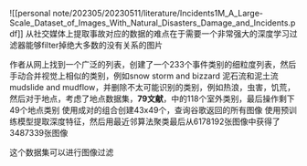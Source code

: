 ![[personal note/202305/20230511/literature/Incidents1M_A_Large-Scale_Dataset_of_Images_With_Natural_Disasters_Damage_and_Incidents.pdf]]
从社交媒体上提取事故对应的数据的难点在于需要一个非常强大的深度学习过滤器能够filter掉绝大多数的没有关系的图片

作者从网上找到一个广泛的列表，创建了一个233个事件类别的细粒度列表，然后手动合并视觉上相似的类别，例如snow storm and bizzard 泥石流和泥土流mudslide and mudflow，并删除不太可能识别的类别，例如热浪，虫害，饥荒，然后对于地点，考虑了地点数据集，**79文献**，中的118个室外类别，最后操作剩下49个地点类别
使用成对的组合创建43x49个，查询谷歌返回的所有图像
使用预训练模型提取深度特征，然后用最近邻算法聚类最后从6178192张图像中获得了3487339张图像

这个数据集可以进行图像过滤
